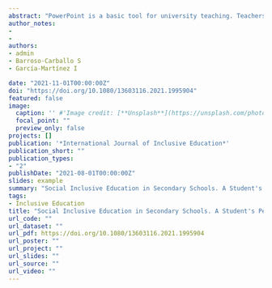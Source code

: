 ```yaml
---
abstract: "PowerPoint is a basic tool for university teaching. Teachers use it extensively for presenting material. At times, it is used as a guide for organizing lessons, at other times it is used with the intention of summarizing essential curricular content. The way in which PowerPoint is used and the form it takes differs between faculties. The present article aims to evaluate the impact of the provision of slides on student academic performance and attendance (regardless of test scores). For this purpose, a quasi-experimental study was carried out with two intrasubject manipulated learning situations in which copies of slides created by teachers were, or were not, made available to students prior to class sessions. Additionally, student academic engagement and study strategies were assessed using two scales in order to analyse whether these variables modified the relationship between access to slides and academic performance. Outcomes revealed that access to slides developed by teachers had a negative impact on student performance and attendance to classes. Student academic engagement and study strategies were found to modify the relationship between academic performance and access to slides."
author_notes:
- 
- 
authors:
- admin
- Barroso-Carballo S
- García-Martínez I

date: "2021-11-01T00:00:00Z"
doi: "https://doi.org/10.1080/13603116.2021.1995904"
featured: false
image:
  caption: '' #'Image credit: [**Unsplash**](https://unsplash.com/photos/jdD8gXaTZsc)'
  focal_point: ""
  preview_only: false
projects: []
publication: '*International Journal of Inclusive Education*'
publication_short: ""
publication_types:
- "2"
publishDate: "2021-08-01T00:00:00Z"
slides: example
summary: "Social Inclusive Education in Secondary Schools. A Student's Perspective Approach."
tags:
- Inclusive Education
title: "Social Inclusive Education in Secondary Schools. A Student's Perspective Approach"
url_code: ""
url_dataset: ""
url_pdf: https://doi.org/10.1080/13603116.2021.1995904
url_poster: ""
url_project: ""
url_slides: ""
url_source: ""
url_video: ""
---
```

